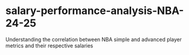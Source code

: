 # salary-performance-analysis-NBA-24-25
Understanding the correlation between NBA simple and advanced player metrics and their respective salaries
